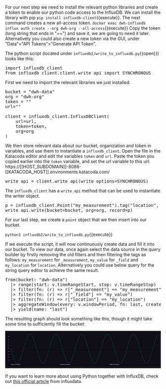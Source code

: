 For our next step we need to install the relevant python libraries and create a token to enable our python code access to the InfluxDB. We can install the library with pip `pip install influxdb-client`{{execute}}. The next command creates a new all-access token. ```docker exec dwh-influxdb influx auth create --org dwh-org --all-access```{{execute}} Copy the token (long string that ends in "==") and save it, we are going to need it later. Alternatively you could also create a new token via the GUI, under "Data">"API Tokens">"Generate API Token".



The python script (located under `influxdb2/write_to_influxdb.py`{{open}}) looks like this:

<pre class="file" data-target="clipboard">
import influxdb_client
from influxdb_client.client.write_api import SYNCHRONOUS
</pre>

First we need to import the relevant libraries we just installed.

<pre class="file" data-target="clipboard">
bucket = "dwh-data"
org = "dwh-org"
token = ""
url=""

client = influxdb_client.InfluxDBClient(
    url=url,
    token=token,
    org=org
)
</pre>

We then store relevant data about our bucket, organization and token in variables, and use them to instantiate a `influxdb_client`. Open the file in the Katacoda editor and edit the variables `token` and `url`. Paste the token you copied earlier into the `token` variable, and set the url variable to this url:
https://[[HOST_SUBDOMAIN]]-8086-[[KATACODA_HOST]].environments.katacoda.com/

<pre class="file" data-target="clipboard">
write_api = client.write_api(write_options=SYNCHRONOUS)
</pre>

The `influxdb_client` has a `write_api` method that can be used to instantiate the writer object. 

<pre class="file" data-target="clipboard">
p = influxdb_client.Point("my_measurement").tag("location", "Prague").field("temperature", 25.3)
write_api.write(bucket=bucket, org=org, record=p)
</pre>

For our last step, we create a `point` object that we then insert into our bucket.

`python3 influxdb2/write_to_influxdb.py`{{execute}} 


If we execute the script, it will now continuously create data and fill it into our bucket. To view our data, once again select the data source in the query builder by firstly removing the old filters and then filtering the tags as follows: `my_measurement` for `_measurement`, `my_value` for `_field` and `my_location` for `location`. Alternatively you could use below query for the string query editor to achieve the same result.

<pre class="file" data-target="clipboard">
from(bucket: "dwh-data")
  |> range(start: v.timeRangeStart, stop: v.timeRangeStop)
  |> filter(fn: (r) => r["_measurement"] == "my_measurement")
  |> filter(fn: (r) => r["_field"] == "my_value")
  |> filter(fn: (r) => r["location"] == "my_location")
  |> aggregateWindow(every: v.windowPeriod, fn: last, createEmpty: false)
  |> yield(name: "last")
</pre>

The resulting graph should look something like this, though it might take some time to sufficiently fill the bucket:

![Data Showcase](./assets/sine-curve-2.png)

If you want to learn more about using Python together with InfluxDB, check out [this official article](https://www.influxdata.com/blog/getting-started-python-influxdb/) from influxdata.